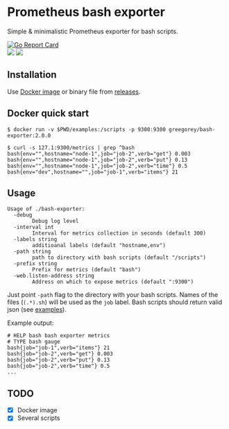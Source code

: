# Prometheus bash exporter

Simple & minimalistic Prometheus exporter for bash scripts.

[![Go Report Card](https://goreportcard.com/badge/github.com/gree-gorey/bash-exporter)](https://goreportcard.com/report/github.com/gree-gorey/bash-exporter)  
[![](https://images.microbadger.com/badges/image/greegorey/bash-exporter.svg)](https://microbadger.com/images/greegorey/bash-exporter "Get your own image badge on microbadger.com")
[![](https://images.microbadger.com/badges/version/greegorey/bash-exporter.svg)](https://microbadger.com/images/greegorey/bash-exporter "Get your own version badge on microbadger.com")

## Installation
Use [Docker image](https://hub.docker.com/r/greegorey/bash-exporter/) or binary file from [releases](https://github.com/gree-gorey/bash-exporter/releases).

## Docker quick start

```console
$ docker run -v $PWD/examples:/scripts -p 9300:9300 greegorey/bash-exporter:2.0.0
```

```console
$ curl -s 127.1:9300/metrics | grep ^bash
bash{env="",hostname="node-1",job="job-2",verb="get"} 0.003
bash{env="",hostname="node-1",job="job-2",verb="put"} 0.13
bash{env="",hostname="node-1",job="job-2",verb="time"} 0.5
bash{env="dev",hostname="",job="job-1",verb="items"} 21
```

## Usage

```console
Usage of ./bash-exporter:
  -debug
    	Debug log level
  -interval int
    	Interval for metrics collection in seconds (default 300)
  -labels string
    	additioanal labels (default "hostname,env")
  -path string
    	path to directory with bash scripts (default "/scripts")
  -prefix string
    	Prefix for metrics (default "bash")
  -web.listen-address string
    	Address on which to expose metrics (default ":9300")
```  

Just point `-path` flag to the directory with your bash scripts. Names of the files (`(.*).sh`) will be used as the `job` label. Bash scripts should return valid json (see [examples](https://github.com/gree-gorey/bash-exporter/tree/master/examples)).

Example output:
```console
# HELP bash bash exporter metrics
# TYPE bash gauge
bash{job="job-1",verb="items"} 21
bash{job="job-2",verb="get"} 0.003
bash{job="job-2",verb="put"} 0.13
bash{job="job-2",verb="time"} 0.5
...
```

## TODO
- [x] Docker image
- [x] Several scripts
